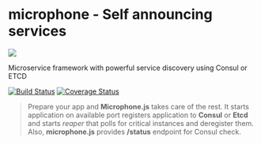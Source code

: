 # microphone - Self announcing services
![](https://avatars3.githubusercontent.com/u/16361502?v=3&s=200)  

Microservice framework with powerful service discovery using Consul or ETCD

[![Build Status](https://travis-ci.org/microphonejs/microphone-core.svg?branch=master)](https://travis-ci.org/microphonejs/microphone-core) [![Coverage Status](https://coveralls.io/repos/github/microphonejs/microphone-core/badge.svg?branch=master)](https://coveralls.io/github/microphonejs/microphone-core?branch=master)

> Prepare your app and **Microphone.js** takes care of the rest. It starts application on available port registers application to **Consul** or **Etcd** and starts _reaper_ that polls for critical instances and deregister them. Also, **microphone.js** provides **/status** endpoint for Consul check.
